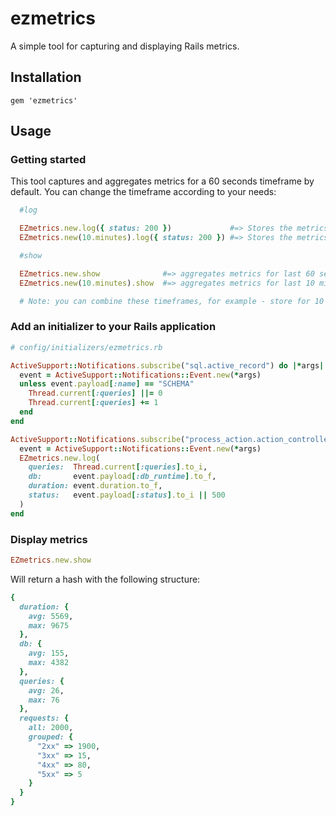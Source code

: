 # ezmetrics
A simple tool for capturing and displaying Rails metrics.

## Installation

```
gem 'ezmetrics'
```

## Usage

### Getting started

This tool captures and aggregates metrics for a 60 seconds timeframe by default.
You can change the timeframe according to your needs:

```ruby
  #log

  EZmetrics.new.log({ status: 200 })             #=> Stores the metrics for 60 seconds (default behaviour)
  EZmetrics.new(10.minutes).log({ status: 200 }) #=> Stores the metrics for 10 minutes

  #show

  EZmetrics.new.show              #=> aggregates metrics for last 60 seconds (default behaviour)
  EZmetrics.new(10.minutes).show  #=> aggregates metrics for last 10 minutes

  # Note: you can combine these timeframes, for example - store for 10 minutes, display for 5 minutes.
```

### Add an initializer to your Rails application

```ruby
# config/initializers/ezmetrics.rb

ActiveSupport::Notifications.subscribe("sql.active_record") do |*args|
  event = ActiveSupport::Notifications::Event.new(*args)
  unless event.payload[:name] == "SCHEMA"
    Thread.current[:queries] ||= 0
    Thread.current[:queries] += 1
  end
end

ActiveSupport::Notifications.subscribe("process_action.action_controller") do |*args|
  event = ActiveSupport::Notifications::Event.new(*args)
  EZmetrics.new.log(
    queries:  Thread.current[:queries].to_i,
    db:       event.payload[:db_runtime].to_f,
    duration: event.duration.to_f,
    status:   event.payload[:status].to_i || 500
  )
end
```

### Display metrics

```ruby
EZmetrics.new.show
```

Will return a hash with the following structure:

```ruby
{
  duration: {
    avg: 5569,
    max: 9675
  },
  db: {
    avg: 155,
    max: 4382
  },
  queries: {
    avg: 26,
    max: 76
  },
  requests: {
    all: 2000,
    grouped: {
      "2xx" => 1900,
      "3xx" => 15,
      "4xx" => 80,
      "5xx" => 5
    }
  }
}
```

